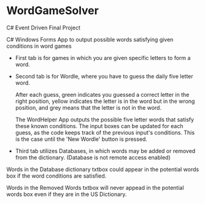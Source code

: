 # WordGameSolver
C# Event Driven Final Project

C# Windows Forms App to output possible words satisfying given conditions in word games

- First tab is for games in which you are given specific letters to form a word.

- Second tab is for Wordle, where you have to guess the daily five letter word. 

  After each guess, green indicates you guessed a correct letter in the right position, yellow indicates the letter is in the word but in the wrong position,
  and grey means that the letter is not in the word.
  
  The WordHelper App outputs the possible five letter words that satisfy these known conditions. The input boxes can be updated for each guess, as the code keeps track of the previous input's conditions. This is the case until the 'New Wordle' button is pressed.
  
 
 - Third tab utilizes Databases, in which words may be added or removed from the dictionary. (Database is not remote access enabled)
 
  Words in the Database dictionary txtbox could appear in the potential words box if the word conditions are satisfied. 
  
  Words in the Removed Words txtbox will never appead in the potential words box even if they are in the US Dictionary.
